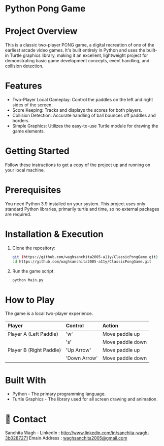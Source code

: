 # Python Pong Game



# Project Overview

This is a classic two-player PONG game, a digital recreation of one of the earliest arcade video games. It's built entirely in Python and uses the built-in Turtle graphics library, making it an excellent, lightweight project for demonstrating basic game development concepts, event handling, and collision detection.

# Features

* Two-Player Local Gameplay: Control the paddles on the left and right sides of the screen.
* Score Keeping: Tracks and displays the scores for both players.
* Collision Detection: Accurate handling of ball bounces off paddles and borders.
* Simple Graphics: Utilizes the easy-to-use Turtle module for drawing the game elements.

# Getting Started

Follow these instructions to get a copy of the project up and running on your local machine.

# Prerequisites

You need Python 3.9 installed on your system. This project uses only standard Python libraries, primarily turtle and time, so no external packages are required.

# Installation & Execution

1.  Clone the repository:
    ```bash
    git (https://github.com/waghsanchita2005-a11y/ClassicPongGame.git)
    cd https://github.com/waghsanchita2005-a11y/ClassicPongGame.git
    ```

2.  Run the game script:
    ```bash
    python Main.py
    ```

# How to Play

The game is a local two-player experience.

| Player                 | Control    | Action           |
| :-------               | :----------| :--------------- |
| Player A (Left Paddle) |   'w'      | Move paddle up   |
|                        |   's'      | Move paddle down |
| Player B (Right Paddle)|'Up Arrow'  | Move paddle up   |
|                        |'Down Arrow'| Move paddle down |

# Built With

* Python - The primary programming language.
* Turtle Graphics - The library used for all screen drawing and animation.

# 📧 Contact

Sanchita Wagh - LinkedIn : http://www.linkedin.com/in/sanchita-wagh-3b0287271
                Emain Address : waghsanchita2005@gmail.com
